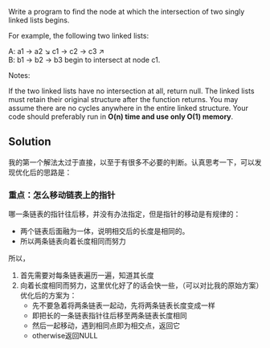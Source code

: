 Write a program to find the node at which the intersection of two singly linked lists begins.


For example, the following two linked lists:

A:          a1 → a2
                   ↘
                     c1 → c2 → c3
                   ↗            
B:     b1 → b2 → b3
begin to intersect at node c1.


Notes:

If the two linked lists have no intersection at all, return null.
The linked lists must retain their original structure after the function returns.
You may assume there are no cycles anywhere in the entire linked structure.
Your code should preferably run in **O(n) time and use only O(1) memory**.

## Solution

我的第一个解法太过于直接，以至于有很多不必要的判断。认真思考一下，可以发现优化后的思路是：

### 重点：怎么移动链表上的指针

哪一条链表的指针往后移，并没有办法指定，但是指针的移动是有规律的：

+ 两个链表后面融为一体，说明相交后的长度是相同的。
+ 所以两条链表向着长度相同而努力

所以，
1. 首先需要对每条链表遍历一遍，知道其长度
2. 向着长度相同而努力，这里优化好了的话会快一些，（可以对比我的原始方案）优化后的方案为：
	+ 先不要急着将两条链表一起动，先将两条链表长度变成一样
	+ 即把长的一条链表指针往后移至两条链表长度相同
	+ 然后一起移动，遇到相同点即为相交点，返回它
	+ otherwise返回NULL
